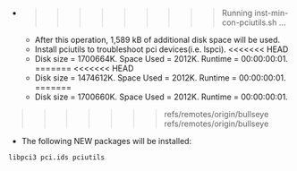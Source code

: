 * >>>>>>>>> Running inst-min-con-pciutils.sh ...
  * After this operation, 1,589 kB of additional disk space will be used.
  * Install pciutils to troubleshoot pci devices(i.e. lspci).
<<<<<<< HEAD
  * Disk size = 1700664K. Space Used = 2012K. Runtime = 00:00:00:01.
=======
<<<<<<< HEAD
  * Disk size = 1474612K. Space Used = 2012K. Runtime = 00:00:00:01.
=======
  * Disk size = 1700660K. Space Used = 2012K. Runtime = 00:00:00:01.
>>>>>>> refs/remotes/origin/bullseye
>>>>>>> refs/remotes/origin/bullseye
  * The following NEW packages will be installed:
  ```bash
libpci3 pci.ids pciutils
  ```
